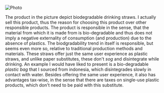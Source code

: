 
![Photo](https://www.apssupply.com/media/image/37/34/6b/6200-BLK-ECO_3_webeX4VJbFtDh4tx.jpg)

The product in the picture depict biodegradable drinking straws. 
I actually sell this product, thus the reason for choosing this product over
other responsible products. The product is responsible in the sense, that the
material from which it is made from is bio-degradable and thus does not imply a
negative externality of consumption (and production) due to the absence of
plastics. The biodgradability trend in itself is responsible, but seems even
more so, relative to traditional production methods and materials.
These straws offer just the same user experience as plastic straws, and unlike
paper substitutes, these don't *sog* and disintegrate while drinking. 
An example I would have liked to present is a bio-degradable *plastic bag* that
I sourced from indonesia, which disintegrades slowly in contact with water.
Besides offering the same user experience, it also has advantages tax-wise, in
the sense that there are taxes on single-use plastic products, which don't need
to be paid with this substitute.
